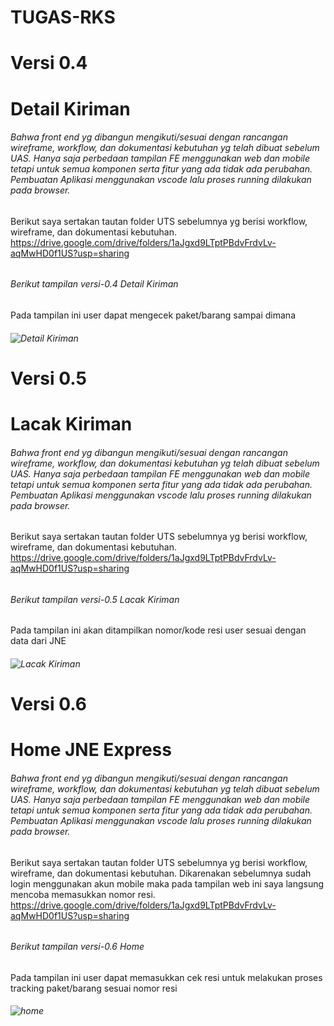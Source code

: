 # TUGAS-RKS

# Versi 0.4 <h1> Detail Kiriman
###### Bahwa front end yg dibangun mengikuti/sesuai dengan rancangan wireframe, workflow, dan dokumentasi kebutuhan yg telah dibuat sebelum UAS. Hanya saja perbedaan tampilan FE menggunakan web dan mobile tetapi untuk semua komponen serta fitur yang ada tidak ada perubahan. Pembuatan Aplikasi menggunakan vscode lalu proses running dilakukan pada browser.
Berikut saya sertakan tautan folder UTS sebelumnya yg berisi workflow, wireframe, dan dokumentasi kebutuhan.
https://drive.google.com/drive/folders/1aJgxd9LTptPBdvFrdvLv-aqMwHD0f1US?usp=sharing <h6>
###### Berikut tampilan versi-0.4 Detail Kiriman
 Pada tampilan ini user dapat mengecek paket/barang sampai dimana <h6>
![Detail Kiriman](https://user-images.githubusercontent.com/44845450/106412015-3b153c80-6479-11eb-990a-891fe65babdf.jpg)

# Versi 0.5 <h1>Lacak Kiriman
###### Bahwa front end yg dibangun mengikuti/sesuai dengan rancangan wireframe, workflow, dan dokumentasi kebutuhan yg telah dibuat sebelum UAS. Hanya saja perbedaan tampilan FE menggunakan web dan mobile tetapi untuk semua komponen serta fitur yang ada tidak ada perubahan. Pembuatan Aplikasi menggunakan vscode lalu proses running dilakukan pada browser.
Berikut saya sertakan tautan folder UTS sebelumnya yg berisi workflow, wireframe, dan dokumentasi kebutuhan. 
https://drive.google.com/drive/folders/1aJgxd9LTptPBdvFrdvLv-aqMwHD0f1US?usp=sharing <h6>
###### Berikut tampilan versi-0.5 Lacak Kiriman
 Pada tampilan ini akan ditampilkan nomor/kode resi user sesuai dengan data dari JNE <h6>
![Lacak Kiriman](https://user-images.githubusercontent.com/44845450/106412596-b0cdd800-647a-11eb-85c9-5cc9263423b7.png)
  
 # Versi 0.6 <h1>Home JNE Express
###### Bahwa front end yg dibangun mengikuti/sesuai dengan rancangan wireframe, workflow, dan dokumentasi kebutuhan yg telah dibuat sebelum UAS. Hanya saja perbedaan tampilan FE menggunakan web dan mobile tetapi untuk semua komponen serta fitur yang ada tidak ada perubahan. Pembuatan Aplikasi menggunakan vscode lalu proses running dilakukan pada browser.
Berikut saya sertakan tautan folder UTS sebelumnya yg berisi workflow, wireframe, dan dokumentasi kebutuhan.  Dikarenakan sebelumnya sudah login menggunakan akun mobile maka pada tampilan web ini saya langsung mencoba memasukkan nomor resi. 
https://drive.google.com/drive/folders/1aJgxd9LTptPBdvFrdvLv-aqMwHD0f1US?usp=sharing <h6>
###### Berikut tampilan versi-0.6 Home 
 Pada tampilan ini user dapat memasukkan cek resi untuk melakukan proses tracking paket/barang sesuai nomor resi<h6>
![home](https://user-images.githubusercontent.com/44845450/106412997-8cbec680-647b-11eb-8c0f-feeeb026db8e.jpg)
